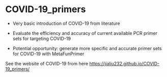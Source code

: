 # COVID-19_primers

- Very basic introduction of COVID-19 from literature

- Evaluate the efficiency and accuracy of current available PCR primer sets for targeting COVID-19

- Potential opportunity: generate more specific and accurate primer sets for COVID-19 with MetaFunPrimer

See the website of COVID-19 from here https://jialiu232.github.io/COVID-19_primers/

